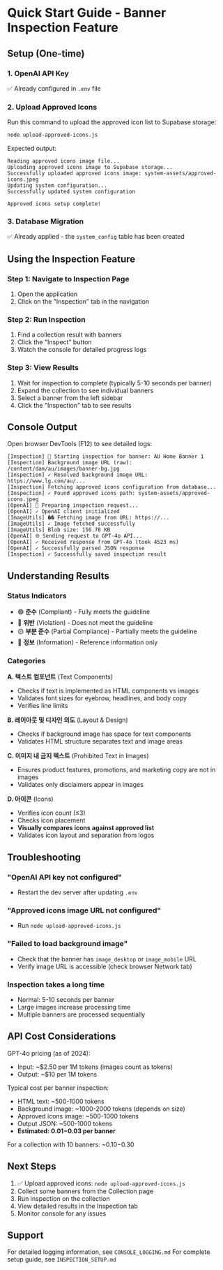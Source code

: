 # Quick Start Guide - Banner Inspection Feature

## Setup (One-time)

### 1. OpenAI API Key
✅ Already configured in `.env` file

### 2. Upload Approved Icons
Run this command to upload the approved icon list to Supabase storage:

```bash
node upload-approved-icons.js
```

Expected output:
```
Reading approved icons image file...
Uploading approved icons image to Supabase storage...
Successfully uploaded approved icons image: system-assets/approved-icons.jpeg
Updating system configuration...
Successfully updated system configuration

Approved icons setup complete!
```

### 3. Database Migration
✅ Already applied - the `system_config` table has been created

## Using the Inspection Feature

### Step 1: Navigate to Inspection Page
1. Open the application
2. Click on the "Inspection" tab in the navigation

### Step 2: Run Inspection
1. Find a collection result with banners
2. Click the "Inspect" button
3. Watch the console for detailed progress logs

### Step 3: View Results
1. Wait for inspection to complete (typically 5-10 seconds per banner)
2. Expand the collection to see individual banners
3. Select a banner from the left sidebar
4. Click the "Inspection" tab to see results

## Console Output

Open browser DevTools (F12) to see detailed logs:

```
[Inspection] 🚀 Starting inspection for banner: AU Home Banner 1
[Inspection] Background image URL (raw): /content/dam/au/images/banner-bg.jpg
[Inspection] ✓ Resolved background image URL: https://www.lg.com/au/...
[Inspection] Fetching approved icons configuration from database...
[Inspection] ✓ Found approved icons path: system-assets/approved-icons.jpeg
[OpenAI] 🤖 Preparing inspection request...
[OpenAI] ✓ OpenAI client initialized
[ImageUtils] �� Fetching image from URL: https://...
[ImageUtils] ✓ Image fetched successfully
[ImageUtils] Blob size: 156.78 KB
[OpenAI] 🌐 Sending request to GPT-4o API...
[OpenAI] ✓ Received response from GPT-4o (took 4523 ms)
[OpenAI] ✓ Successfully parsed JSON response
[Inspection] ✓ Successfully saved inspection result
```

## Understanding Results

### Status Indicators

- 🟢 **준수** (Compliant) - Fully meets the guideline
- 🔴 **위반** (Violation) - Does not meet the guideline
- 🟡 **부분 준수** (Partial Compliance) - Partially meets the guideline
- 🔵 **정보** (Information) - Reference information only

### Categories

**A. 텍스트 컴포넌트** (Text Components)
- Checks if text is implemented as HTML components vs images
- Validates font sizes for eyebrow, headlines, and body copy
- Verifies line limits

**B. 레이아웃 및 디자인 의도** (Layout & Design)
- Checks if background image has space for text components
- Validates HTML structure separates text and image areas

**C. 이미지 내 금지 텍스트** (Prohibited Text in Images)
- Ensures product features, promotions, and marketing copy are not in images
- Validates only disclaimers appear in images

**D. 아이콘** (Icons)
- Verifies icon count (≤3)
- Checks icon placement
- **Visually compares icons against approved list**
- Validates icon layout and separation from logos

## Troubleshooting

### "OpenAI API key not configured"
- Restart the dev server after updating `.env`

### "Approved icons image URL not configured"
- Run `node upload-approved-icons.js`

### "Failed to load background image"
- Check that the banner has `image_desktop` or `image_mobile` URL
- Verify image URL is accessible (check browser Network tab)

### Inspection takes a long time
- Normal: 5-10 seconds per banner
- Large images increase processing time
- Multiple banners are processed sequentially

## API Cost Considerations

GPT-4o pricing (as of 2024):
- Input: ~$2.50 per 1M tokens (images count as tokens)
- Output: ~$10 per 1M tokens

Typical cost per banner inspection:
- HTML text: ~500-1000 tokens
- Background image: ~1000-2000 tokens (depends on size)
- Approved icons image: ~500-1000 tokens
- Output JSON: ~500-1000 tokens
- **Estimated: $0.01-$0.03 per banner**

For a collection with 10 banners: ~$0.10-$0.30

## Next Steps

1. ✅ Upload approved icons: `node upload-approved-icons.js`
2. Collect some banners from the Collection page
3. Run inspection on the collection
4. View detailed results in the Inspection tab
5. Monitor console for any issues

## Support

For detailed logging information, see `CONSOLE_LOGGING.md`
For complete setup guide, see `INSPECTION_SETUP.md`
